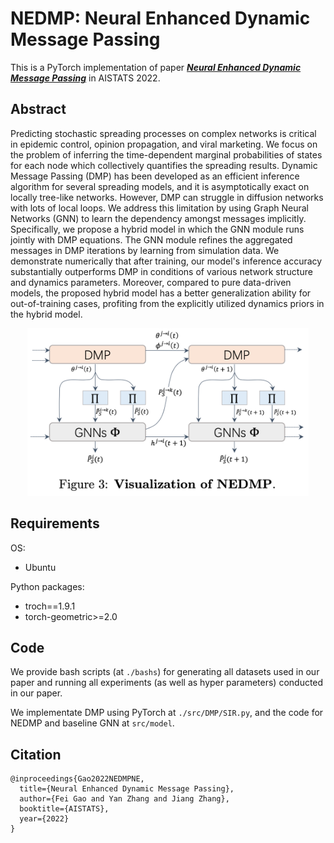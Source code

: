 # NEDMP: Neural Enhanced Dynamic Message Passing

This is a PyTorch implementation of paper ***[Neural Enhanced Dynamic Message Passing](https://arxiv.org/abs/2202.06496)*** in AISTATS 2022.

## Abstract
Predicting stochastic spreading processes on complex networks is critical in epidemic control, opinion propagation, and viral marketing. We focus on the problem of inferring the time-dependent marginal probabilities of states for each node which collectively quantifies the spreading results. Dynamic Message Passing (DMP) has been developed as an efficient inference algorithm for several spreading models, and it is asymptotically exact on locally tree-like networks. However, DMP can struggle in diffusion networks with lots of local loops. We address this limitation by using Graph Neural Networks (GNN) to learn the dependency amongst messages implicitly. Specifically, we propose a hybrid model in which the GNN module runs jointly with DMP equations. The GNN module refines the aggregated messages in DMP iterations by learning from simulation data. We demonstrate numerically that after training, our model's inference accuracy substantially outperforms DMP in conditions of various network structure and dynamics parameters. Moreover, compared to pure data-driven models, the proposed hybrid model has a better generalization ability for out-of-training cases, profiting from the explicitly utilized dynamics priors in the hybrid model.
<p align="center">
  <img src="./NEDMP_vis.png" width="450" title="hover text">
</p>

## Requirements
OS:
- Ubuntu

Python packages:
- troch==1.9.1
- torch-geometric>=2.0

## Code
We provide bash scripts (at `./bashs`) for generating all datasets used in our paper and running all experiments (as well as hyper parameters) conducted in our paper.

We implementate DMP using PyTorch at `./src/DMP/SIR.py`, and the code for NEDMP and baseline GNN at `src/model`.

## Citation

```
@inproceedings{Gao2022NEDMPNE,
  title={Neural Enhanced Dynamic Message Passing},
  author={Fei Gao and Yan Zhang and Jiang Zhang},
  booktitle={AISTATS},
  year={2022}
}
```

